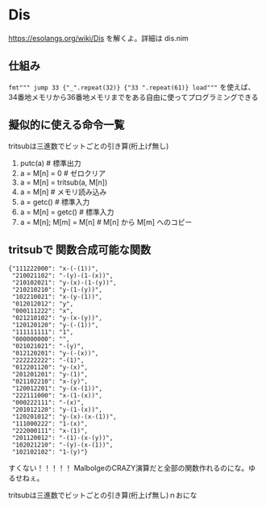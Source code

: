 # Dis
https://esolangs.org/wiki/Dis を解くよ。詳細は dis.nim

## 仕組み
`fmt""" jump 33 {"_".repeat(32)} {"33 ".repeat(61)} load"""` を使えば、34番地メモリから36番地メモリまでをある自由に使ってプログラミングできる

## 擬似的に使える命令一覧

tritsubは三進数でビットごとの引き算(桁上げ無し)

1. putc(a) # 標準出力
2. a = M[n] = 0 # ゼロクリア
3. a = M[n] = tritsub(a, M[n])
4. a = M[n] # メモリ読み込み
5. a = getc() # 標準入力
6. a = M[n] = getc() # 標準入力
7. a = M[n]; M[m] = M[n] # M[n] から M[m] へのコピー

## tritsubで 関数合成可能な関数
```
{"111222000": "x-(-(1))",
 "210021102": "-(y)-(1-(x))",
 "210102021": "y-(x)-(1-(y))",
 "210210210": "y-(1-(y))",
 "102210021": "x-(y-(1))",
 "012012012": "y",
 "000111222": "x",
 "021210102": "y-(x-(y))",
 "120120120": "y-(-(1))",
 "111111111": "1",
 "000000000": "",
 "021021021": "-(y)",
 "012120201": "y-(-(x))",
 "222222222": "-(1)",
 "012201120": "y-(x)",
 "201201201": "y-(1)",
 "021102210": "x-(y)",
 "120012201": "y-(x-(1))",
 "222111000": "x-(1-(x))",
 "000222111": "-(x)",
 "201012120": "y-(1-(x))",
 "120201012": "y-(x)-(x-(1))",
 "111000222": "1-(x)",
 "222000111": "x-(1)",
 "201120012": "-(1)-(x-(y))",
 "102021210": "-(y)-(x-(1))",
 "102102102": "1-(y)"}
```
すくない！！！！！
MalbolgeのCRAZY演算だと全部の関数作れるのにな。ゆるせねぇ。

tritsubは三進数でビットごとの引き算(桁上げ無し)ｎおにな
